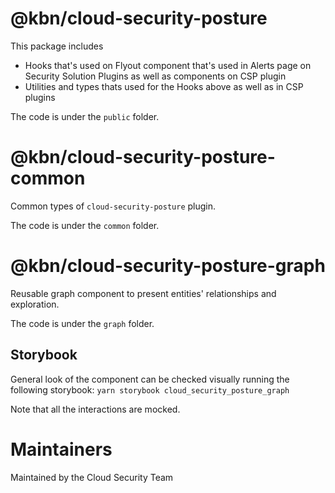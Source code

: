 # @kbn/cloud-security-posture

This package includes 
- Hooks that's used on Flyout component that's used in Alerts page on Security Solution Plugins as well as components on CSP plugin
- Utilities and types thats used for the Hooks above as well as in CSP plugins

The code is under the `public` folder.

# @kbn/cloud-security-posture-common

Common types of `cloud-security-posture` plugin.

The code is under the `common` folder.

# @kbn/cloud-security-posture-graph

Reusable graph component to present entities' relationships and exploration.

The code is under the `graph` folder.

## Storybook

General look of the component can be checked visually running the following storybook:
`yarn storybook cloud_security_posture_graph`

Note that all the interactions are mocked.

# Maintainers

Maintained by the Cloud Security Team